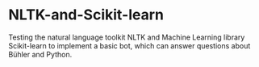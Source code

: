 # NLTK-and-Scikit-learn
Testing the natural language toolkit NLTK and Machine Learning library Scikit-learn to implement a basic bot, which can answer questions about Bühler and Python. 
